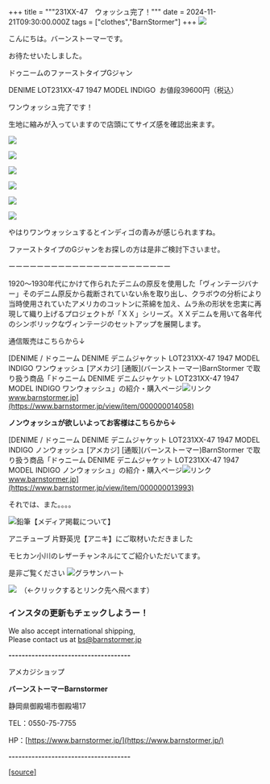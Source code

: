 +++
title = """231XX-47　ウォッシュ完了！"""
date = 2024-11-21T09:30:00.000Z
tags = ["clothes","BarnStormer"]
+++
[![](https://stat.ameba.jp/user_images/20231023/16/barnstormer-go/b2/03/p/o0420015015354743273.png)](https://ameblo.jp/barnstormer-go/entry-12825670498.html)

こんにちは。バーンストーマーです。

お待たせいたしました。

ドゥニームのファーストタイプGジャン

DENIME LOT231XX-47 1947 MODEL INDIGO  お値段39600円（税込）

ワンウォッシュ完了です！

生地に縮みが入っていますので店頭にてサイズ感を確認出来ます。

[![](https://stat.ameba.jp/user_images/20241121/18/barnstormer-go/1a/4e/j/o0466070015512642579.jpg)](https://stat.ameba.jp/user_images/20241121/18/barnstormer-go/1a/4e/j/o0466070015512642579.jpg)

[![](https://stat.ameba.jp/user_images/20241121/18/barnstormer-go/d1/69/j/o0466070015512642582.jpg)](https://stat.ameba.jp/user_images/20241121/18/barnstormer-go/d1/69/j/o0466070015512642582.jpg)

[![](https://stat.ameba.jp/user_images/20241121/18/barnstormer-go/e2/37/j/o0467070115512647193.jpg)](https://stat.ameba.jp/user_images/20241121/18/barnstormer-go/e2/37/j/o0467070115512647193.jpg)

[![](https://stat.ameba.jp/user_images/20241121/18/barnstormer-go/58/1e/j/o0466070015512647206.jpg)](https://stat.ameba.jp/user_images/20241121/18/barnstormer-go/58/1e/j/o0466070015512647206.jpg)

[![](https://stat.ameba.jp/user_images/20241121/18/barnstormer-go/ff/57/j/o0466070015512647241.jpg)](https://stat.ameba.jp/user_images/20241121/18/barnstormer-go/ff/57/j/o0466070015512647241.jpg)

[![](https://stat.ameba.jp/user_images/20241121/18/barnstormer-go/42/2c/j/o0466070015512647270.jpg)](https://stat.ameba.jp/user_images/20241121/18/barnstormer-go/42/2c/j/o0466070015512647270.jpg)

やはりワンウォッシュするとインディゴの青みが感じられますね。

ファーストタイプのGジャンをお探しの方は是非ご検討下さいませ。

ーーーーーーーーーーーーーーーーーーーーーーー

1920～1930年代にかけて作られたデニムの原反を使用した「ヴィンテージバナー」そのデニム原反から裁断されていない糸を取り出し、クラボウの分析により当時使用されていたアメリカのコットンに茶綿を加え、ムラ糸の形状を忠実に再現して織り上げるプロジェクトが「ＸＸ」シリーズ。ＸＸデニムを用いて各年代のシンボリックなヴィンテージのセットアップを展開します。

通信販売はこちらから↓

[DENIME / ドゥニーム DENIME デニムジャケット LOT231XX-47 1947 MODEL INDIGO ワンウォッシュ \[アメカジ\] \[通販\](バーンストーマー)BarnStormer で取り扱う商品「ドゥニーム DENIME デニムジャケット LOT231XX-47 1947 MODEL INDIGO ワンウォッシュ」の紹介・購入ページ![リンク](https://c.stat100.ameba.jp/ameblo/symbols/v3.20.0/svg/gray/editor_link.svg)www.barnstormer.jp](https://www.barnstormer.jp/view/item/000000014058)

**ノンウォッシュが欲しいよってお客様はこちらから↓**

[DENIME / ドゥニーム DENIME デニムジャケット LOT231XX-47 1947 MODEL INDIGO ノンウォッシュ \[アメカジ\] \[通販\](バーンストーマー)BarnStormer で取り扱う商品「ドゥニーム DENIME デニムジャケット LOT231XX-47 1947 MODEL INDIGO ノンウォッシュ」の紹介・購入ページ![リンク](https://c.stat100.ameba.jp/ameblo/symbols/v3.20.0/svg/gray/editor_link.svg)www.barnstormer.jp](https://www.barnstormer.jp/view/item/000000013993)

それでは、また。。。。

![鉛筆](https://stat100.ameba.jp/blog/ucs/img/char/char3/519.png)【メディア掲載について】

アニチューブ 片野英児【アニキ】にご取材いただきました

モヒカン小川のレザーチャンネルにてご紹介いただいてます。

是非ご覧ください ![グラサンハート](https://stat100.ameba.jp/blog/ucs/img/char/char3/148.png)

[![](https://stat.ameba.jp/user_images/20230412/16/barnstormer-go/6a/23/p/o0108010815269242493.png)](https://www.instagram.com/barnstormer_daily/)　（←クリックするとリンク先へ飛べます）

### インスタの更新もチェックしようー！

We also accept international shipping,  
Please contact us at bs@barnstormer.jp

**\-------------------------------------**

アメカジショップ

**バーンストーマーBarnstormer**

静岡県御殿場市御殿場17

TEL：0550-75-7755

HP：[https://www.barnstormer.jp/](https://www.barnstormer.jp/)

**\-------------------------------------**

[[source]](https://ameblo.jp/barnstormer-go/entry-12875853311.html)
